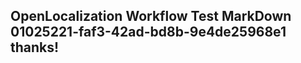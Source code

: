 <properties
ms.topic="hero-topic"
ms.test1="hero-topic"
ms.test2="test"/>

## OpenLocalization Workflow Test MarkDown 01025221-faf3-42ad-bd8b-9e4de25968e1 thanks!
